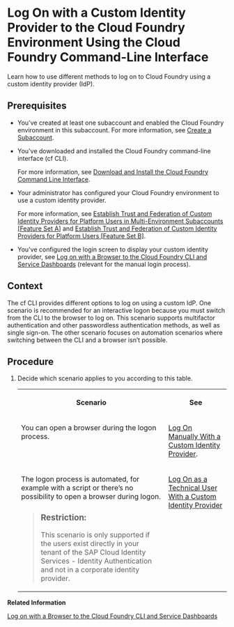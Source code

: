 <!-- loiod477618e861c48d2976e03f9b6a3cfe8 -->

# Log On with a Custom Identity Provider to the Cloud Foundry Environment Using the Cloud Foundry Command-Line Interface

Learn how to use different methods to log on to Cloud Foundry using a custom identity provider \(IdP\).



<a name="loiod477618e861c48d2976e03f9b6a3cfe8__prereq_ifq_vn3_jlb"/>

## Prerequisites

-   You’ve created at least one subaccount and enabled the Cloud Foundry environment in this subaccount. For more information, see [Create a Subaccount](create-a-subaccount-05280a1.md).

-   You've downloaded and installed the Cloud Foundry command-line interface \(cf CLI\).

    For more information, see [Download and Install the Cloud Foundry Command Line Interface](download-and-install-the-cloud-foundry-command-line-interface-4ef907a.md).

-   Your administrator has configured your Cloud Foundry environment to use a custom identity provider.

    For more information, see [Establish Trust and Federation of Custom Identity Providers for Platform Users in Multi-Environment Subaccounts \[Feature Set A\]](establish-trust-and-federation-of-custom-identity-providers-for-platform-users-in-multi-8600afb.md) and [Establish Trust and Federation of Custom Identity Providers for Platform Users \[Feature Set B\]](establish-trust-and-federation-of-custom-identity-providers-for-platform-users-feature-c368984.md).

-   You've configured the login screen to display your custom identity provider, see [Log on with a Browser to the Cloud Foundry CLI and Service Dashboards](log-on-with-a-browser-to-the-cloud-foundry-cli-and-service-dashboards-7eb0943.md) \(relevant for the manual login process\).




<a name="loiod477618e861c48d2976e03f9b6a3cfe8__context_cxm_sqx_1mb"/>

## Context

The cf CLI provides different options to log on using a custom IdP. One scenario is recommended for an interactive logon because you must switch from the CLI to the browser to log on. This scenario supports multifactor authentication and other passwordless authentication methods, as well as single sign-on. The other scenario focuses on automation scenarios where switching between the CLI and a browser isn’t possible.



<a name="loiod477618e861c48d2976e03f9b6a3cfe8__steps_jd3_dd3_jlb"/>

## Procedure

1.  Decide which scenario applies to you according to this table.


    <table>
    <tr>
    <th valign="top">

    Scenario


    
    </th>
    <th valign="top">

    See


    
    </th>
    </tr>
    <tr>
    <td valign="top">

    You can open a browser during the logon process.


    
    </td>
    <td valign="top">

     [Log On Manually With a Custom Identity Provider](log-on-manually-with-a-custom-identity-provider-e1009b4.md).


    
    </td>
    </tr>
    <tr>
    <td valign="top">

    The logon process is automated, for example with a script or there’s no possibility to open a browser during logon.

    > ### Restriction:  
    > This scenario is only supported if the users exist directly in your tenant of the SAP Cloud Identity Services - Identity Authentication and not in a corporate identity provider.


    
    </td>
    <td valign="top">

     [Log On as a Technical User With a Custom Identity Provider](log-on-as-a-technical-user-with-a-custom-identity-provider-98ec56a.md) 


    
    </td>
    </tr>
    </table>
    

**Related Information**  


[Log on with a Browser to the Cloud Foundry CLI and Service Dashboards](log-on-with-a-browser-to-the-cloud-foundry-cli-and-service-dashboards-7eb0943.md "Platform users of the Cloud Foundry environment have the option to log on with a custom identity provider or the default identity provider.")

